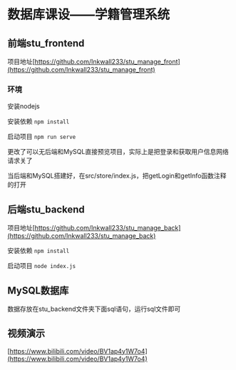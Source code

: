 # 数据库课设——学籍管理系统

## 前端stu_frontend
项目地址[https://github.com/Inkwall233/stu_manage_front](https://github.com/Inkwall233/stu_manage_front)

### 环境
安装nodejs

安装依赖
`npm install`

启动项目
`npm run serve`

更改了可以无后端和MySQL直接预览项目，实际上是把登录和获取用户信息网络请求关了

当后端和MySQL搭建好，在src/store/index.js，把getLogin和getInfo函数注释的打开

## 后端stu_backend
项目地址[https://github.com/Inkwall233/stu_manage_back](https://github.com/Inkwall233/stu_manage_back)

安装依赖
`npm install`

启动项目
`node index.js`

## MySQL数据库
数据存放在stu_backend文件夹下面sql语句，运行sql文件即可

## 视频演示
[https://www.bilibili.com/video/BV1ap4y1W7o4](https://www.bilibili.com/video/BV1ap4y1W7o4)

